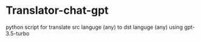 # Translator-chat-gpt
python script for translate src languge (any) to dst languge (any) using gpt-3.5-turbo
